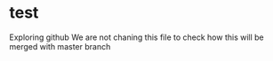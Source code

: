 # test
Exploring github
We are not chaning this file to check how this will be merged with master branch
